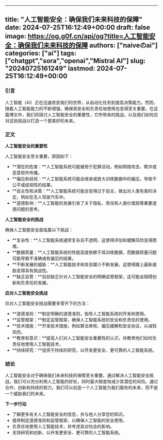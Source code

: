 
---
title: "人工智能安全：确保我们未来科技的保障"
date: 2024-07-25T16:12:49+00:00
draft: false
image: https://og.g0f.cn/api/og?title=人工智能安全：确保我们未来科技的保障
authors: ["naiveのai"]
categories: ["ai"]
tags: ["chatgpt","sora","openai","Mistral AI"]
slug: "20240725161249"
lastmod: 2024-07-25T16:12:49+00:00
---
### 引言

人工智能（AI）正在迅速改变我们的世界，从自动化任务到提高决策能力。然而，随着人工智能能力的不断增强，确保其安全和负责任地使用也变得至关重要。在这篇博文中，我们将探讨人工智能安全的重要性，它所带来的挑战，以及我们如何应对这些挑战以打造一个更美好的未来。

### 正文

**人工智能安全的重要性**

人工智能安全至关重要，原因如下：

- **潜在的危害：**人工智能系统可能被用于犯罪活动，例如网络攻击、欺诈或恶意软件传播。
- **偏见和歧视：**人工智能系统可能会继承或放大训练数据中的偏见，导致不公平或歧视性的结果。
- **自主性和决策：**人工智能系统可能会变得过于自主，做出对人类有害的决定，例如在无人驾驶汽车中。
- **道德影响：**人工智能的发展引发了关于隐私、责任和人类价值观等重要道德问题的思考。

**人工智能安全的挑战**

确保人工智能安全面临着以下挑战：

- **复杂性：**人工智能系统通常复杂且不透明，这使得评估和缓解风险变得困难。
- **数据质量：**人工智能系统的性能高度依赖于其训练数据，而数据质量问题可能导致不准确或有偏见的结果。
- **不断发展的威胁：**人工智能技术和攻击媒介不断发展，这使得跟上最新威胁变得具有挑战性。
- **缺乏监管：**目前缺乏针对人工智能安全的明确监管框架，这可能会阻碍创新和负责任的发展。

**应对人工智能安全挑战**

应对人工智能安全挑战需要多管齐下的方法：

- **道德准则：**制定明确的道德准则，指导人工智能系统的开发和使用。
- **监管框架：**制定监管框架，确保人工智能系统的安全和负责任的使用。
- **技术措施：**开发技术措施，例如算法审核、偏见缓解和安全协议，以减轻风险。
- **教育和意识：**提高人们对人工智能安全重要性的认识，并教育他们如何负责任地使用人工智能技术。
- **持续研究：**投资于持续的研究，以开发更安全、更可靠的人工智能系统。

### 结论

人工智能安全对于确保我们未来科技的保障至关重要。通过解决人工智能安全挑战，我们可以充分利用人工智能的好处，同时最大限度地减少其潜在的风险。通过合作、创新和持续的努力，我们可以创造一个人工智能为我们服务的未来，而不是一个威胁我们的未来。

**下一步行动**

* 了解更多有关人工智能安全的信息，并与他人分享您的知识。
* 倡导制定道德准则和监管框架，以确保人工智能的安全使用。
* 负责任地使用人工智能技术，并考虑其对社会的影响。
* 支持研究和创新，以开发更安全、更可靠的人工智能系统。